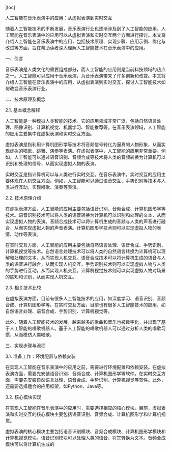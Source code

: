 
[toc]                    
                
                
人工智能在音乐表演中的应用：从虚拟表演到实时交互

随着人工智能技术的不断发展，音乐表演行业也逐渐涉及到了人工智能的应用。人工智能在音乐表演中的应用可以从虚拟表演和实时交互两个方面进行探讨。本文将介绍人工智能在音乐表演中的应用，包括技术原理、实现步骤、应用示例、优化与改进等方面，旨在帮助读者深入理解人工智能技术在音乐表演中的应用。

一、引言

音乐表演是人类文化的重要组成部分，而人工智能的应用则是当前科技领域的热点之一。人工智能可以应用于音乐表演，为音乐表演带来了许多创新和改变。本文将介绍人工智能在音乐表演中的应用，从虚拟表演到实时交互，探讨人工智能技术如何改变音乐表演行业。

二、技术原理及概念

2.1. 基本概念解释

人工智能是一种模拟人类智能的技术。它的应用领域非常广泛，包括自然语言处理、图像识别、计算机视觉、机器学习、智能推荐等。在音乐表演领域，人工智能的应用主要集中在虚拟表演和实时交互方面。

虚拟表演是指利用计算机图形学等技术将音频信号转化为逼真的人物形象，从而实现虚拟的唱歌、跳舞、演奏等表演。在虚拟表演中，人工智能的应用非常重要。例如，人工智能可以通过语音识别、音频合成等技术将人类的音频转换为计算机可以识别和处理的信号，从而实现虚拟人物的表演。

实时交互是指计算机可以与人类进行实时交互。在音乐表演中，实时交互的应用主要体现在人机交互方面。例如，人工智能可以通过语音交互、手势识别等技术与人类进行互动，实现唱歌、演奏等表演。

2.2. 技术原理介绍

在虚拟表演方面，人工智能的应用主要包括语音识别、音频合成、计算机图形学等技术。语音识别技术可以将人类的语音转换为计算机可以识别和处理的文本，从而实现虚拟人物的表演。音频合成技术可以将计算机生成的音频与人类的声音进行融合，从而实现虚拟人物的声音表演。计算机图形学技术则可以实现虚拟人物的表情、动作等表演。

在实时交互方面，人工智能的应用主要包括自然语言处理、语音合成、手势识别、计算机视觉等技术。自然语言处理技术可以将人类的自然语言转换为计算机可以理解和处理的文本，从而实现人机交互。语音合成技术可以将计算机生成的语音与人类的语音进行融合，从而实现人机交互。手势识别技术则可以实现虚拟人物与人类的手势进行互动，从而实现人机交互。计算机视觉技术则可以实现虚拟人物对场景的感知和识别，从而实现人机交互。

2.3. 相关技术比较

在虚拟表演方面，目前有很多人工智能技术的应用，如深度学习、语音识别、音频合成、计算机图形学等。在实时交互方面，目前也有很多人工智能技术的应用，如自然语言处理、语音合成、手势识别、计算机视觉等。

此外，随着人工智能技术的发展，越来越多的歌曲和音乐也被数字化，并出现了基于人工智能的唱歌机器人。基于人工智能的唱歌机器人可以通过分析人类的唱歌习惯，从而模仿人类唱歌。

三、实现步骤与流程

3.1. 准备工作：环境配置与依赖安装

在实现人工智能在音乐表演中的应用之前，需要进行环境配置和依赖安装。在虚拟表演方面，需要先安装语音识别、音频合成、计算机图形学等软件。在实时交互方面，需要先安装自然语言处理、语音合成、手势识别、计算机视觉等软件。此外，还需要选择适合的应用框架，如Python、Java等。

3.2. 核心模块实现

在实现人工智能在音乐表演中的应用时，需要选择相应的核心模块。目前，虚拟表演和实时交互的核心模块主要包括语音识别、音频合成、计算机图形学和计算机视觉。

虚拟表演的核心模块主要包括语音识别模块、音频合成模块、计算机图形学模块和计算机视觉模块。语音识别模块可以处理人类的语音，将其转换为文本。音频合成模块可以将计算机生成的

